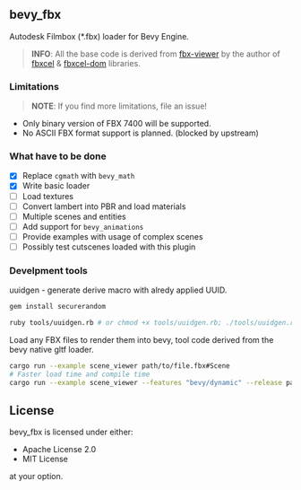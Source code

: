 ## bevy_fbx

Autodesk Filmbox (*.fbx) loader for Bevy Engine.

> **INFO**: All the base code is derived from [fbx-viewer] by the author of [fbxcel] & [fbxcel-dom] libraries.

### Limitations

> **NOTE**: If you find more limitations, file an issue!

- Only binary version of FBX 7400 will be supported.
- No ASCII FBX format support is planned. (blocked by upstream)

### What have to be done

- [X] Replace `cgmath` with `bevy_math`
- [X] Write basic loader
- [ ] Load textures
- [ ] Convert lambert into PBR and load materials
- [ ] Multiple scenes and entities
- [ ] Add support for `bevy_animations`
- [ ] Provide examples with usage of complex scenes
- [ ] Possibly test cutscenes loaded with this plugin

### Develpment tools

uuidgen - generate derive macro with alredy applied UUID.

```sh
gem install securerandom

ruby tools/uuidgen.rb # or chmod +x tools/uuidgen.rb; ./tools/uuidgen.rb
```

Load any FBX files to render them into bevy, tool code derived from the bevy
native gltf loader.

```sh
cargo run --example scene_viewer path/to/file.fbx#Scene
# Faster load time and compile time
cargo run --example scene_viewer --features "bevy/dynamic" --release path/to/file.fbx#Scene
```

## License

bevy_fbx is licensed under either:

- Apache License 2.0
- MIT License

at your option.

[fbxcel]: https://github.com/lo48576/fbxcel/
[fbxcel-dom]: https://github.com/lo48576/fbxcel-dom/
[fbx-viewer]: https://github.com/lo48576/fbx-viewer/

